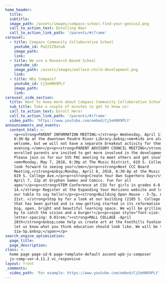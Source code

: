 ```yaml
---
home_header:
  title:
  subtitle:
  image_path: /assets/images/compass-school-find-your-genius2.png
  call_to_action_text: Enrolling Now!
  call_to_action_link_path: '/parents/#iframe'
carousel:
  - title: Compass Community Collaborative School
    youtube_id: PwZJIZ9atwA
    image_path:
    link:
  - title: We are a Research-Based School
    youtube_id:
    image_path: /assets/images/wallace-child-development.png
    link:
  - title: Why Compass?
    youtube_id: CjSeH0K9PLY
    image_path:
    link:
carousel_side_section:
  title: Want to know more about Compass Community Collaborative School?
  sub_title: Take a couple of minutes to get to know us!
  call_to_action_text: Enroll Here!
  call_to_action_link_path: '/parents/#iframe'
  video_path: 'https://www.youtube.com/embed/CjSeH0K9PLY'
announcements_and_events:
  content_html: >-
    <p><strong>PARENT INFORMATION MEETING:</strong> Wednesday, April 11, from
    6:30-8p at the downtown Poudre River Library.&nbsp;<em>Kids are always
    welcome, but we will not have a separate breakout activity for them on this
    evening.</em></p><p><strong>PARENT ADVISORY COUNCIL MEETING</strong>: All
    enrolled parents are invited to get more involved in the development of CCC.
    Please join us for our 5th PAC meeting to meet others and get involved.
    <em>Monday, May 7, 2018, 6:30p at The Music District, 619 S. College Ave. We
    look forward to seeing you!</em></p><p><strong>Next CCC Board
    Meeting,</strong>&nbsp;Monday, April 8, 2018, 6:30-8p at the Music District,
    619 S. College Ave.</p><p><strong>Create Your Own Superhero Day</strong>,
    April 7, 12p at Gryphon Games and Comics. Fun for all
    ages!</p><p><strong>STEM Conference at CSU for girls in grades 6-8 on April
    14.</strong> Register at the Expanding Your Horizons website and look for
    our table to say hello!</p><p><strong>Building Open House - 5-7p, April
    21st. </strong>Stop by for a look at our building (2105 S. College Ave.)
    that has been gutted and is now getting started in its reformation into a
    big, open, bright and beautiful learning space. We will be grilling, so drop
    by to catch the vision and a burger!</p><p><span style="font-size: 0.95em;
    letter-spacing: 0.01rem;"><strong>MALL COLLAGE -April
    28th</strong>&nbsp;come help us create art at the Foothills Fashion Mall to
    let us know what you think education should look like. We will be there
    11a-5p.&nbsp;</span></p>
search_engine_optimization:
  page_title:
  page_description:
class: >-
  home page page-id-6 page-template-default ascend wpb-js-composer
  js-comp-ver-4.11.2 vc_responsive
layout: front
_comments:
  video_path: 'For example: https://www.youtube.com/embed/CjSeH0K9PLY'
---
```


